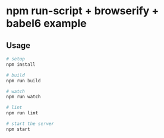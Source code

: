 npm run-script + browserify + babel6 example
=============

## Usage

```bash
# setup
npm install

# build
npm run build

# watch
npm run watch

# lint
npm run lint

# start the server
npm start
```


